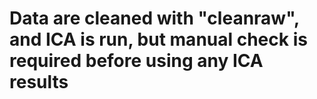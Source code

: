 # Data are cleaned with "cleanraw", and ICA is run, but manual check is required before using any ICA results
